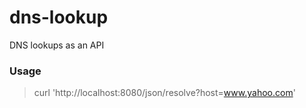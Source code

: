 # dns-lookup
DNS lookups as an API

### Usage

> curl 'http://localhost:8080/json/resolve?host=www.yahoo.com'

